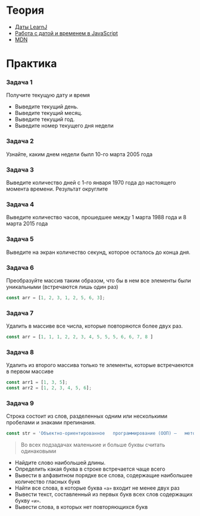 # Теория

- [Даты LearnJ](https://learn.javascript.ru/datetime)
- [Работа с датой и временем в JavaScript](https://itchief.ru/javascript/date)
- [MDN](https://developer.mozilla.org/ru/docs/Web/JavaScript/Reference/Global_Objects/Date)

# Практика

### Задача 1

Получите текущую дату и время
- Выведите текущий день.
- Выведите текущий месяц.
- Выведите текущий год.
- Выведите номер текущего дня недели

### Задача 2

Узнайте, каким днем недели былл 10-го марта 2005 года

### Задача 3

Выведите количество дней с 1-го января 1970 года до настоящего момента времени. Результат округлите

### Задача 4

Выведите количество часов, прошедшее между 1 марта 1988 года и 8 марта 2015 года

### Задача 5

Выведите на экран количество секунд, которое осталось до конца дня.

### Задача 6

Преобразуйте массив таким образом, что бы в нем все элементы были уникальными (встречаются лишь один раз)

```javascript
const arr = [1, 2, 3, 1, 2, 5, 6, 3];
```

### Задача 7

Удалить в массиве все числа, которые повторяются более двух раз.

```javascript
const arr = [1, 1, 1, 2, 2, 3, 4, 5, 5, 5, 6, 6, 7, 8 ]
```

### Задача 8
Удалить из второго массива только те элементы, которые встречаеются в первом массиве
```javascript
const arr1 = [1, 3, 5];
const arr2 = [1, 2, 3, 4, 5, 6];
```

### Задача 9

Строка состоит из слов, разделенных одним или несколькими пробелами и знаками препинания.
```javascript
const str = 'Объектно-ориентированное   программирование (ООП) —   методология программирования, основанная на   представлении программы в виде совокупности    объектов, каждый из которых является   экземпляром определённого класса, а классы    образуют иерархию наследования'
```

> Во всех подзадачах маленькие и больше буквы считать одинаковыми

- Найдите слово наибольшей длины.
- Определить какая буква в строке встречается чаще всего
- Вывести в алфавитном порядке все слова, содержащие наибольшее количество гласных букв
- Найти все слова, в которые буква `«а»` входит не менее двух раз
- Вывести текст, составленный из первых букв всех слов содержащих букву `«и»`.
- Вывести слова, в которых нет повторяющихся букв

